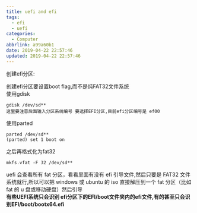 ```yaml
---
title: uefi and efi
tags:
  - efi
  - uefi
categories:
  - Computer
abbrlink: a99a60b1
date: 2019-04-22 22:57:46
updated: 2019-04-22 22:57:46
---
```

创建efi分区:  

创建efi分区要设置boot flag,而不是纯FAT32文件系统  
使用gdisk
```
gdisk /dev/sd**
这里要注意后面输入分区系统编号 要选择EFI分区,目前efi分区编号是 ef00
```
使用parted
```
parted /dev/sd**
(parted) set 1 boot on
```
之后再格式化为fat32
```
mkfs.vfat -F 32 /dev/sd**
```
uefi 会查看所有 fat 分区，看看里面有没有 efi 引导文件,然后只要是 FAT32 文件系统就行,所以可以把 windows 或 ubuntu 的 iso 直接解压到一个 fat 分区（比如 fat 的 u 盘或移动硬盘）然后引导  
**有些UEFI系统只会识别 efi分区下的EFI/boot文件夹内的efi文件,有的甚至只会识别EFI/boot/bootx64.efi**
